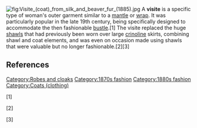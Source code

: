 ![](Visite_(coat)_from_silk_and_beaver_fur_(1885).jpg "fig:Visite_(coat)_from_silk_and_beaver_fur_(1885).jpg")
A **visite** is a specific type of woman's outer garment similar to a
[mantle](mantle_(clothing) "wikilink") or
[wrap](wrap_(clothing) "wikilink"). It was particularly popular in the
late 19th century, being specifically designed to accommodate the then
fashionable [bustle](bustle "wikilink").[1] The visite replaced the huge
[shawls](shawl "wikilink") that had previously been worn over large
[crinoline](crinoline "wikilink") skirts, combining shawl and coat
elements, and was even on occasion made using shawls that were valuable
but no longer fashionable.[2][3]

## References

[Category:Robes and cloaks](Category:Robes_and_cloaks "wikilink")
[Category:1870s fashion](Category:1870s_fashion "wikilink")
[Category:1880s fashion](Category:1880s_fashion "wikilink")
[Category:Coats (clothing)](Category:Coats_(clothing) "wikilink")

[1]

[2]

[3]